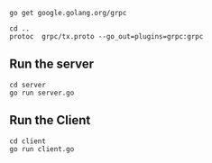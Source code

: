 ```
go get google.golang.org/grpc
```

```
cd ..
protoc  grpc/tx.proto --go_out=plugins=grpc:grpc
```

## Run the server

```
cd server
go run server.go
```



## Run the Client

```
cd client
go run client.go
```